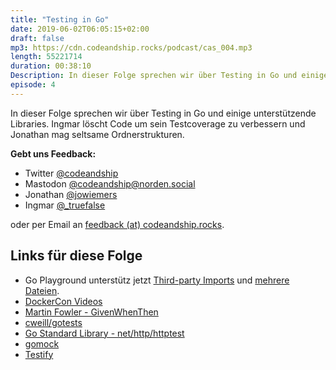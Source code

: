 ```yaml
---
title: "Testing in Go"
date: 2019-06-02T06:05:15+02:00
draft: false
mp3: https://cdn.codeandship.rocks/podcast/cas_004.mp3
length: 55221714
duration: 00:38:10
Description: In dieser Folge sprechen wir über Testing in Go und einige unterstützende Libraries. Ingmar löscht Code um sein Testcoverage zu verbessern und Jonathan mag seltsame Ordnerstrukturen.
episode: 4
---
```


In dieser Folge sprechen wir über Testing in Go und einige unterstützende Libraries. Ingmar löscht Code um sein Testcoverage zu verbessern und Jonathan mag seltsame Ordnerstrukturen.

**Gebt uns Feedback:**

- Twitter [@codeandship][1]
- Mastodon [@codeandship@norden.social][5]
- Jonathan [@jowiemers][2]
- Ingmar [@_truefalse][3]
 
oder per Email an [feedback (at) codeandship.rocks][4].

[1]: https://twitter.com/codeandship
[2]: https://twitter.com/jowiemers
[3]: https://twitter.com/_truefalse
[4]: mailto:feedback@codeandship.rocks
[5]: https://norden.social/users/codeandship

## Links für diese Folge

- Go Playground unterstütz jetzt [Third-party Imports](https://play.golang.org/p/eqEo7mqdS9l) und [mehrere Dateien](https://play.golang.org/p/KLZR7NlVZNX).
- [DockerCon Videos](https://www.docker.com/dockercon/2019-videos/)
- [Martin Fowler - GivenWhenThen](https://martinfowler.com/bliki/GivenWhenThen.html)
- [cweill/gotests](https://github.com/cweill/gotests)
- [Go Standard Library - net/http/httptest](https://golang.org/pkg/net/http/httptest/)
- [gomock](https://github.com/golang/mock)
- [Testify](https://github.com/stretchr/testify)